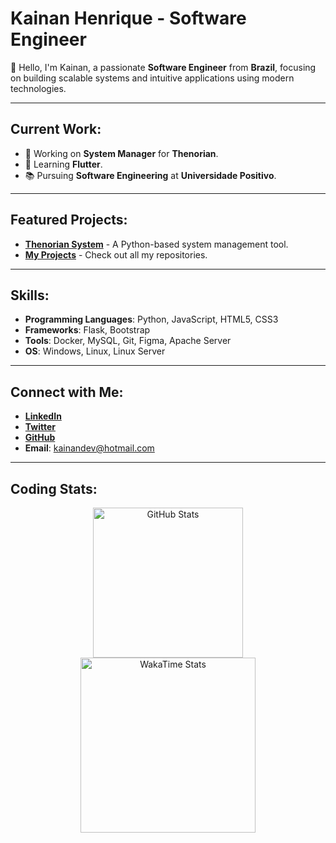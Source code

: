 # Kainan Henrique - Software Engineer

👋 Hello, I'm Kainan, a passionate **Software Engineer** from **Brazil**, focusing on building scalable systems and intuitive applications using modern technologies.

---

## Current Work:
- 🔭 Working on **System Manager** for **Thenorian**.
- 🌱 Learning **Flutter**.
- 📚 Pursuing **Software Engineering** at **Universidade Positivo**.

---

## Featured Projects:
- **[Thenorian System](https://github.com/Thenorian)** - A Python-based system management tool.
- **[My Projects](https://github.com/Na18k?tab=repositories)** - Check out all my repositories.

---

## Skills:
- **Programming Languages**: Python, JavaScript, HTML5, CSS3
- **Frameworks**: Flask, Bootstrap
- **Tools**: Docker, MySQL, Git, Figma, Apache Server
- **OS**: Windows, Linux, Linux Server

---

## Connect with Me:
- **[LinkedIn](https://www.linkedin.com/in/kainanhenriq18/)**
- **[Twitter](https://twitter.com/na18_k)**
- **[GitHub](https://github.com/Na18k)**
- **Email**: kainandev@hotmail.com

---

## Coding Stats:
<div align="center">
    <img height="240em" src="https://github-readme-stats.vercel.app/api?username=na18k&theme=radical&show_icons=true" alt="GitHub Stats" />
    <img height="280em" src="https://github-readme-stats.vercel.app/api/wakatime?username=Na18k&layout=compact&theme=radical&show_icons=true" alt="WakaTime Stats" />
</div>
